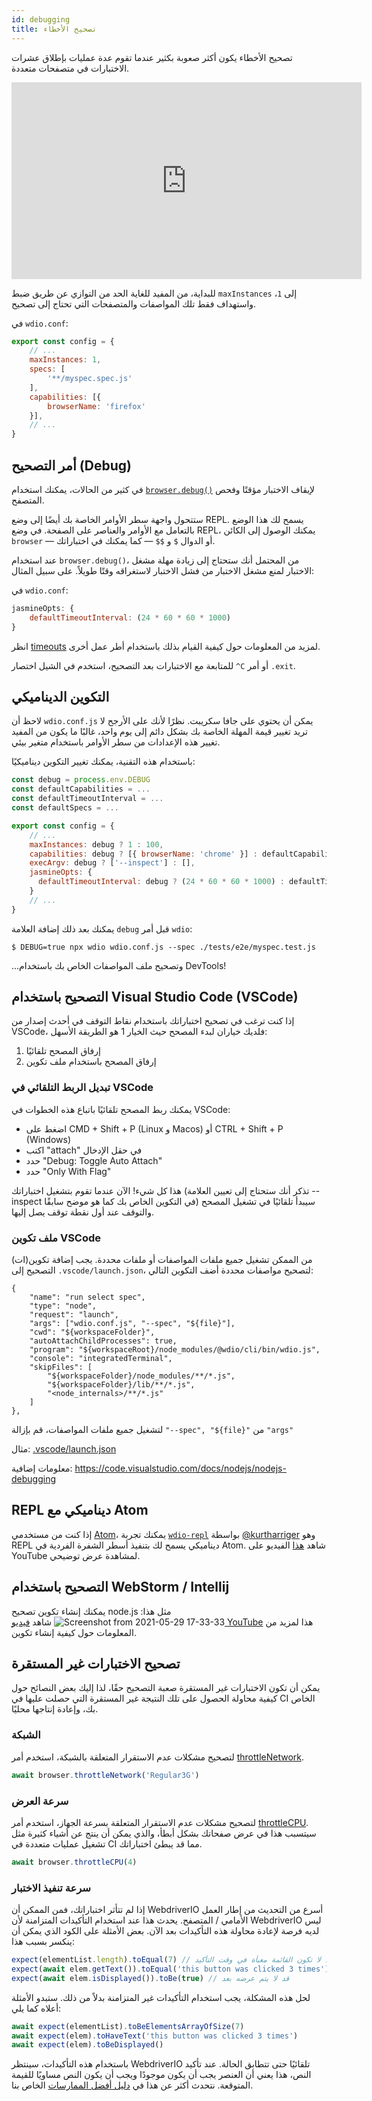 ```yaml
---
id: debugging
title: تصحيح الأخطاء
---
```


تصحيح الأخطاء يكون أكثر صعوبة بكثير عندما تقوم عدة عمليات بإطلاق عشرات الاختبارات في متصفحات متعددة.

<iframe width="560" height="315" src="https://www.youtube.com/embed/_bw_VWn5IzU" frameborder="0" allowFullScreen></iframe>

للبداية، من المفيد للغاية الحد من التوازي عن طريق ضبط `maxInstances` إلى `1`، واستهداف فقط تلك المواصفات والمتصفحات التي تحتاج إلى تصحيح.

في `wdio.conf`:

```js
export const config = {
    // ...
    maxInstances: 1,
    specs: [
        '**/myspec.spec.js'
    ],
    capabilities: [{
        browserName: 'firefox'
    }],
    // ...
}
```

## أمر التصحيح (Debug)

في كثير من الحالات، يمكنك استخدام [`browser.debug()`](/docs/api/browser/debug) لإيقاف الاختبار مؤقتًا وفحص المتصفح.

ستتحول واجهة سطر الأوامر الخاصة بك أيضًا إلى وضع REPL. يسمح لك هذا الوضع بالتعامل مع الأوامر والعناصر على الصفحة. في وضع REPL، يمكنك الوصول إلى الكائن `browser` — أو الدوال `$` و `$$` — كما يمكنك في اختباراتك.

عند استخدام `browser.debug()`، من المحتمل أنك ستحتاج إلى زيادة مهلة مشغل الاختبار لمنع مشغل الاختبار من فشل الاختبار لاستغراقه وقتًا طويلاً. على سبيل المثال:

في `wdio.conf`:

```js
jasmineOpts: {
    defaultTimeoutInterval: (24 * 60 * 60 * 1000)
}
```

انظر [timeouts](timeouts) لمزيد من المعلومات حول كيفية القيام بذلك باستخدام أطر عمل أخرى.

للمتابعة مع الاختبارات بعد التصحيح، استخدم في الشيل اختصار `^C` أو أمر `.exit`.

## التكوين الديناميكي

لاحظ أن `wdio.conf.js` يمكن أن يحتوي على جافا سكريبت. نظرًا لأنك على الأرجح لا تريد تغيير قيمة المهلة الخاصة بك بشكل دائم إلى يوم واحد، غالبًا ما يكون من المفيد تغيير هذه الإعدادات من سطر الأوامر باستخدام متغير بيئي.

باستخدام هذه التقنية، يمكنك تغيير التكوين ديناميكيًا:

```js
const debug = process.env.DEBUG
const defaultCapabilities = ...
const defaultTimeoutInterval = ...
const defaultSpecs = ...

export const config = {
    // ...
    maxInstances: debug ? 1 : 100,
    capabilities: debug ? [{ browserName: 'chrome' }] : defaultCapabilities,
    execArgv: debug ? ['--inspect'] : [],
    jasmineOpts: {
      defaultTimeoutInterval: debug ? (24 * 60 * 60 * 1000) : defaultTimeoutInterval
    }
    // ...
}
```

يمكنك بعد ذلك إضافة العلامة `debug` قبل أمر `wdio`:

```
$ DEBUG=true npx wdio wdio.conf.js --spec ./tests/e2e/myspec.test.js
```

...وتصحيح ملف المواصفات الخاص بك باستخدام DevTools!

## التصحيح باستخدام Visual Studio Code (VSCode)

إذا كنت ترغب في تصحيح اختباراتك باستخدام نقاط التوقف في أحدث إصدار من VSCode، فلديك خياران لبدء المصحح حيث الخيار 1 هو الطريقة الأسهل:
 1. إرفاق المصحح تلقائيًا
 2. إرفاق المصحح باستخدام ملف تكوين

### تبديل الربط التلقائي في VSCode

يمكنك ربط المصحح تلقائيًا باتباع هذه الخطوات في VSCode:
 - اضغط على CMD + Shift + P (Linux و Macos) أو CTRL + Shift + P (Windows)
 - اكتب "attach" في حقل الإدخال
 - حدد "Debug: Toggle Auto Attach"
 - حدد "Only With Flag"

هذا كل شيء! الآن عندما تقوم بتشغيل اختباراتك (تذكر أنك ستحتاج إلى تعيين العلامة --inspect في التكوين الخاص بك كما هو موضح سابقًا) سيبدأ تلقائيًا في تشغيل المصحح والتوقف عند أول نقطة توقف يصل إليها.

### ملف تكوين VSCode

من الممكن تشغيل جميع ملفات المواصفات أو ملفات محددة. يجب إضافة تكوين(ات) التصحيح إلى `.vscode/launch.json`، لتصحيح مواصفات محددة أضف التكوين التالي:
```
{
    "name": "run select spec",
    "type": "node",
    "request": "launch",
    "args": ["wdio.conf.js", "--spec", "${file}"],
    "cwd": "${workspaceFolder}",
    "autoAttachChildProcesses": true,
    "program": "${workspaceRoot}/node_modules/@wdio/cli/bin/wdio.js",
    "console": "integratedTerminal",
    "skipFiles": [
        "${workspaceFolder}/node_modules/**/*.js",
        "${workspaceFolder}/lib/**/*.js",
        "<node_internals>/**/*.js"
    ]
},
```

لتشغيل جميع ملفات المواصفات، قم بإزالة `"--spec", "${file}"` من `"args"`

مثال: [.vscode/launch.json](https://github.com/mgrybyk/webdriverio-devtools/blob/master/.vscode/launch.json)

معلومات إضافية: https://code.visualstudio.com/docs/nodejs/nodejs-debugging

## REPL ديناميكي مع Atom

إذا كنت من مستخدمي [Atom](https://atom.io/)، يمكنك تجربة [`wdio-repl`](https://github.com/kurtharriger/wdio-repl) بواسطة [@kurtharriger](https://github.com/kurtharriger) وهو REPL ديناميكي يسمح لك بتنفيذ أسطر الشفرة الفردية في Atom. شاهد [هذا](https://www.youtube.com/watch?v=kdM05ChhLQE) الفيديو على YouTube لمشاهدة عرض توضيحي.

## التصحيح باستخدام WebStorm / Intellij
يمكنك إنشاء تكوين تصحيح node.js مثل هذا:
![Screenshot from 2021-05-29 17-33-33](https://user-images.githubusercontent.com/18728354/120088460-81844c00-c0a5-11eb-916b-50f21c8472a8.png)
شاهد [فيديو YouTube](https://www.youtube.com/watch?v=Qcqnmle6Wu8) هذا لمزيد من المعلومات حول كيفية إنشاء تكوين.

## تصحيح الاختبارات غير المستقرة

يمكن أن تكون الاختبارات غير المستقرة صعبة التصحيح حقًا، لذا إليك بعض النصائح حول كيفية محاولة الحصول على تلك النتيجة غير المستقرة التي حصلت عليها في CI الخاص بك، وإعادة إنتاجها محليًا.

### الشبكة
لتصحيح مشكلات عدم الاستقرار المتعلقة بالشبكة، استخدم أمر [throttleNetwork](https://webdriver.io/docs/api/browser/throttleNetwork).
```js
await browser.throttleNetwork('Regular3G')
```

### سرعة العرض
لتصحيح مشكلات عدم الاستقرار المتعلقة بسرعة الجهاز، استخدم أمر [throttleCPU](https://webdriver.io/docs/api/browser/throttleCPU).
سيتسبب هذا في عرض صفحاتك بشكل أبطأ، والذي يمكن أن ينتج عن أشياء كثيرة مثل تشغيل عمليات متعددة في CI مما قد يبطئ اختباراتك.
```js
await browser.throttleCPU(4)
```

### سرعة تنفيذ الاختبار

إذا لم تتأثر اختباراتك، فمن الممكن أن WebdriverIO أسرع من التحديث من إطار العمل الأمامي / المتصفح. يحدث هذا عند استخدام التأكيدات المتزامنة لأن WebdriverIO ليس لديه فرصة لإعادة محاولة هذه التأكيدات بعد الآن. بعض الأمثلة على الكود الذي يمكن أن ينكسر بسبب هذا:
```js
expect(elementList.length).toEqual(7) // قد لا تكون القائمة معبأة في وقت التأكيد
expect(await elem.getText()).toEqual('this button was clicked 3 times') // قد لا يتم تحديث النص بعد في وقت التأكيد مما يؤدي إلى خطأ ("this button was clicked 2 times" لا يتطابق مع المتوقع "this button was clicked 3 times")
expect(await elem.isDisplayed()).toBe(true) // قد لا يتم عرضه بعد
```
لحل هذه المشكلة، يجب استخدام التأكيدات غير المتزامنة بدلاً من ذلك. ستبدو الأمثلة أعلاه كما يلي:
```js
await expect(elementList).toBeElementsArrayOfSize(7)
await expect(elem).toHaveText('this button was clicked 3 times')
await expect(elem).toBeDisplayed()
```
باستخدام هذه التأكيدات، سينتظر WebdriverIO تلقائيًا حتى تتطابق الحالة. عند تأكيد النص، هذا يعني أن العنصر يجب أن يكون موجودًا ويجب أن يكون النص مساويًا للقيمة المتوقعة.
نتحدث أكثر عن هذا في [دليل أفضل الممارسات](https://webdriver.io/docs/bestpractices#use-the-built-in-assertions) الخاص بنا.